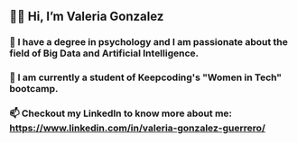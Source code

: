## 🙋‍♀️ Hi, I’m Valeria Gonzalez
### 📌 I have a degree in psychology and I am passionate about the field of Big Data and Artificial Intelligence.
### 🌱 I am currently a student of Keepcoding's "Women in Tech" bootcamp.
### 📫 Checkout my LinkedIn to know more about me: https://www.linkedin.com/in/valeria-gonzalez-guerrero/

<!---
valgz/valgz is a ✨ special ✨ repository because its `README.md` (this file) appears on your GitHub profile.
You can click the Preview link to take a look at your changes.
--->
